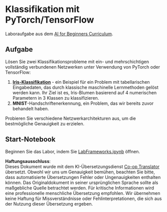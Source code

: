 <!--
CO_OP_TRANSLATOR_METADATA:
{
  "original_hash": "e452d897efb9a89700f41021834cf6e5",
  "translation_date": "2025-08-24T09:40:45+00:00",
  "source_file": "lessons/3-NeuralNetworks/05-Frameworks/lab/README.md",
  "language_code": "de"
}
-->
# Klassifikation mit PyTorch/TensorFlow

Laboraufgabe aus dem [AI for Beginners Curriculum](https://github.com/microsoft/ai-for-beginners).

## Aufgabe

Lösen Sie zwei Klassifikationsprobleme mit ein- und mehrschichtigen vollständig verbundenen Netzwerken unter Verwendung von PyTorch oder TensorFlow:

1. **[Iris-Klassifikation](https://en.wikipedia.org/wiki/Iris_flower_data_set)** - ein Beispiel für ein Problem mit tabellarischen Eingabedaten, das durch klassische maschinelle Lernmethoden gelöst werden kann. Ihr Ziel ist es, Iris-Blumen basierend auf 4 numerischen Parametern in 3 Klassen zu klassifizieren.
1. **MNIST**-Handschriftenerkennung, ein Problem, das wir bereits zuvor behandelt haben.

Probieren Sie verschiedene Netzwerkarchitekturen aus, um die bestmögliche Genauigkeit zu erzielen.

## Start-Notebook

Beginnen Sie das Labor, indem Sie [LabFrameworks.ipynb](../../../../../../lessons/3-NeuralNetworks/05-Frameworks/lab/LabFrameworks.ipynb) öffnen.

**Haftungsausschluss**:  
Dieses Dokument wurde mit dem KI-Übersetzungsdienst [Co-op Translator](https://github.com/Azure/co-op-translator) übersetzt. Obwohl wir uns um Genauigkeit bemühen, beachten Sie bitte, dass automatisierte Übersetzungen Fehler oder Ungenauigkeiten enthalten können. Das Originaldokument in seiner ursprünglichen Sprache sollte als maßgebliche Quelle betrachtet werden. Für kritische Informationen wird eine professionelle menschliche Übersetzung empfohlen. Wir übernehmen keine Haftung für Missverständnisse oder Fehlinterpretationen, die sich aus der Nutzung dieser Übersetzung ergeben.